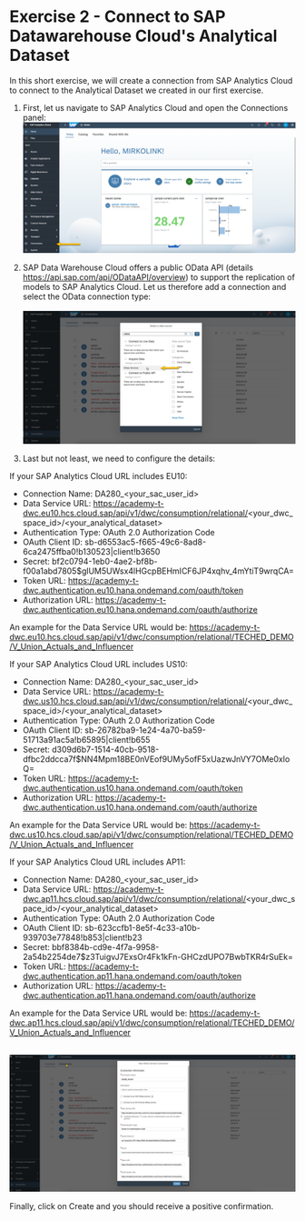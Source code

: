 # Exercise 2 - Connect to SAP Datawarehouse Cloud's Analytical Dataset

In this short exercise, we will create a connection from SAP Analytics Cloud to connect to the Analytical Dataset we created in our first exercise.

1. First, let us navigate to SAP Analytics Cloud and open the Connections panel: 
<br>![](/exercises/2_Connect_to_DWC/images/01_Connections.png)

2. SAP Data Warehouse Cloud offers a public OData API (details https://api.sap.com/api/ODataAPI/overview) to support the replication of models to SAP Analytics Cloud. Let us therefore add a connection and select the OData connection type:  
<br>![](/exercises/2_Connect_to_DWC/images/02_OData.png)

3. Last but not least, we need to configure the details:

If your SAP Analytics Cloud URL includes EU10:
- Connection Name: DA280_<your_sac_user_id>
- Data Service URL: https://academy-t-dwc.eu10.hcs.cloud.sap/api/v1/dwc/consumption/relational/<your_dwc_space_id>/<your_analytical_dataset> 
- Authentication Type: OAuth 2.0 Authorization Code
- OAuth Client ID: sb-d6553ac5-f665-49c6-8ad8-6ca2475ffba0!b130523|client!b3650
- Secret: bf2c0794-1eb0-4ae2-bf8b-f00a1abd7805$glUM5UWsx4lHGcpBEHmICF6JP4xqhv_4mYtiT9wrqCA=
- Token URL: https://academy-t-dwc.authentication.eu10.hana.ondemand.com/oauth/token 
- Authorization URL: https://academy-t-dwc.authentication.eu10.hana.ondemand.com/oauth/authorize

An example for the Data Service URL would be: https://academy-t-dwc.eu10.hcs.cloud.sap/api/v1/dwc/consumption/relational/TECHED_DEMO/V_Union_Actuals_and_Influencer  

If your SAP Analytics Cloud URL includes US10:
- Connection Name: DA280_<your_sac_user_id>
- Data Service URL: https://academy-t-dwc.us10.hcs.cloud.sap/api/v1/dwc/consumption/relational/<your_dwc_space_id>/<your_analytical_dataset> 
- Authentication Type: OAuth 2.0 Authorization Code
- OAuth Client ID: sb-26782ba9-1e24-4a70-ba59-51713a91ac5a!b65895|client!b655
- Secret: d309d6b7-1514-40cb-9518-dfbc2ddcca7f$NN4Mpm18BE0nVEof9UMy5ofF5xUazwJnVY7OMe0xloQ=
- Token URL: https://academy-t-dwc.authentication.us10.hana.ondemand.com/oauth/token 
- Authorization URL: https://academy-t-dwc.authentication.us10.hana.ondemand.com/oauth/authorize

An example for the Data Service URL would be: https://academy-t-dwc.us10.hcs.cloud.sap/api/v1/dwc/consumption/relational/TECHED_DEMO/V_Union_Actuals_and_Influencer 

If your SAP Analytics Cloud URL includes AP11:
- Connection Name: DA280_<your_sac_user_id>
- Data Service URL: https://academy-t-dwc.ap11.hcs.cloud.sap/api/v1/dwc/consumption/relational/<your_dwc_space_id>/<your_analytical_dataset> 
- Authentication Type: OAuth 2.0 Authorization Code
- OAuth Client ID: sb-623ccfb1-8e5f-4c33-a10b-939703e77848!b853|client!b23
- Secret: bbf8384b-cd9e-4f7a-9958-2a54b2254de7$z3TuigvJ7ExsOr4Fk1kFn-GHCzdUPO7BwbTKR4rSuEk=
- Token URL: https://academy-t-dwc.authentication.ap11.hana.ondemand.com/oauth/token 
- Authorization URL: https://academy-t-dwc.authentication.ap11.hana.ondemand.com/oauth/authorize

An example for the Data Service URL would be: https://academy-t-dwc.ap11.hcs.cloud.sap/api/v1/dwc/consumption/relational/TECHED_DEMO/V_Union_Actuals_and_Influencer 

<br>![](/exercises/2_Connect_to_DWC/images/03_Configuration.png)

Finally, click on Create and you should receive a positive confirmation.
